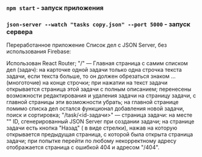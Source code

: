 ### `npm start` - запуск приложения
### `json-server --watch "tasks copy.json" --port 5000` - запуск сервера

Переработанное приложение Список дел с JSON Server, без использования Firebase:

Использован React Router;
"/" — Главная страница с самим списком дел (задач):
на карточке одной задачи  только одна строчка текста задачи, если текста больше, то он должен обрезаться знаком ... (многоточие) на конце строчки;
при нажатии на текст задачи открывается страница этой задачи с полным описанием;
перенесены возможности редактирования и удаления задачи на страницу задачи, с главной страницы эти возможности убрать;
на главной странице помимо списка дел остался функционал добавления новой задачи, поиск и сортировка;
"/task/<id-задачи>" — страница задачи:
на месте "" ID, сгенерированный JSON Server при создании задачи;
на странице задачи есть кнопка "Назад" ( в виде стрелки), нажав на которую открывается предыдущая страница, с которой была открыта страница задачи;
при попытке перейти по любому некорректному адресу отображается страница с ошибкой 404 и адресом "/404".
